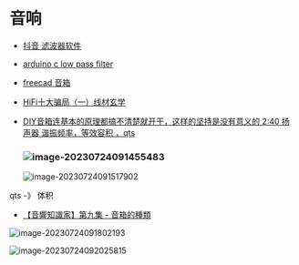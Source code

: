 # 音响

- [抖音 滤波器软件]()

- [arduino c low pass filter]()

- [freecad 音箱](https://www.youtube.com/results?search_query=freecad+%E9%9F%B3%E7%AE%B1)

- [HiFi十大骗局（一）线材玄学](https://www.youtube.com/watch?v=IUNpw_lW2i4&pp=ygUOZnJlZWNhZCDpn7PnrrE%3D)

- [DIY音箱连基本的原理都搞不清楚就开干，这样的坚持是没有意义的 2:40 扬声器 谐振频率，等效容积 ，qts](https://www.youtube.com/watch?v=hqwVSVYNaqk)

  ### ![image-20230724091455483](.\Img\image-20230724091455483.png)

  ![image-20230724091517902](.\Img\image-20230724091517902.png)

qts -》 体积

- [【音響知識家】第九集 - 音箱的種類](https://www.youtube.com/watch?v=Ag_meeowo84)

![image-20230724091802193](.\Img\image-20230724091802193.png)

![image-20230724092025815](.\Img\image-20230724092025815.png)